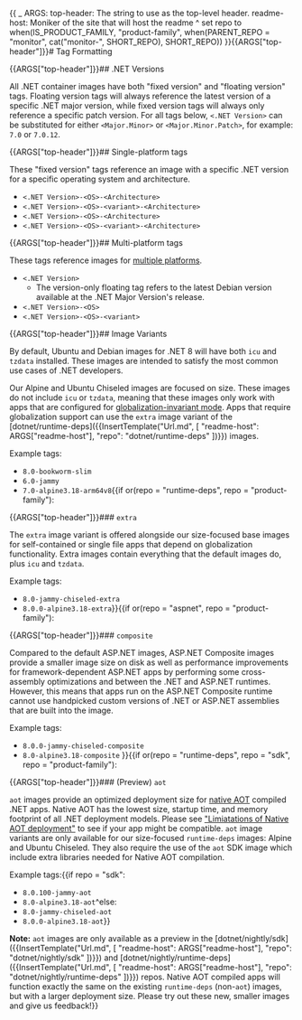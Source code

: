 {{
    _ ARGS:
      top-header: The string to use as the top-level header.
      readme-host: Moniker of the site that will host the readme ^
    set repo to when(IS_PRODUCT_FAMILY,
        "product-family",
        when(PARENT_REPO = "monitor", cat("monitor-", SHORT_REPO), SHORT_REPO))
}}{{ARGS["top-header"]}}# Tag Formatting

{{ARGS["top-header"]}}## .NET Versions

All .NET container images have both "fixed version" and "floating version" tags.
Floating version tags will always reference the latest version of a specific .NET major version, while fixed version tags will always only reference a specific patch version.
For all tags below, `<.NET Version>` can be substituted for either `<Major.Minor>` or `<Major.Minor.Patch>`, for example: `7.0` or `7.0.12`.

{{ARGS["top-header"]}}## Single-platform tags

These "fixed version" tags reference an image with a specific .NET version for a specific operating system and architecture.

- `<.NET Version>-<OS>-<Architecture>`
- `<.NET Version>-<OS>-<variant>-<Architecture>`
- `<.NET Version>-<OS>-<Architecture>`
- `<.NET Version>-<OS>-<variant>-<Architecture>`

{{ARGS["top-header"]}}## Multi-platform tags

These tags reference images for [multiple platforms](https://docs.docker.com/build/building/multi-platform/).

- `<.NET Version>`
    - The version-only floating tag refers to the latest Debian version available at the .NET Major Version's release.
- `<.NET Version>-<OS>`
- `<.NET Version>-<OS>-<variant>`

{{ARGS["top-header"]}}## Image Variants

By default, Ubuntu and Debian images for .NET 8 will have both `icu` and `tzdata` installed.
These images are intended to satisfy the most common use cases of .NET developers.

Our Alpine and Ubuntu Chiseled images are focused on size.
These images do not include `icu` or `tzdata`, meaning that these images only work with apps that are configured for [globalization-invariant mode](https://learn.microsoft.com/dotnet/core/runtime-config/globalization).
Apps that require globalization support can use the `extra` image variant of the [dotnet/runtime-deps]({{InsertTemplate("Url.md", [ "readme-host": ARGS["readme-host"], "repo": "dotnet/runtime-deps" ])}}) images.

Example tags:
- `8.0-bookworm-slim`
- `6.0-jammy`
- `7.0-alpine3.18-arm64v8`{{if or(repo = "runtime-deps", repo = "product-family"):

{{ARGS["top-header"]}}### `extra`

The `extra` image variant is offered alongside our size-focused base images for self-contained or single file apps that depend on globalization functionality.
Extra images contain everything that the default images do, plus `icu` and `tzdata`.

Example tags:
- `8.0-jammy-chiseled-extra`
- `8.0.0-alpine3.18-extra`}}{{if or(repo = "aspnet", repo = "product-family"):

{{ARGS["top-header"]}}### `composite`

Compared to the default ASP.NET images, ASP.NET Composite images provide a smaller image size on disk as well as performance improvements for framework-dependent ASP.NET apps by performing some cross-assembly optimizations and between the .NET and ASP.NET runtimes.
However, this means that apps run on the ASP.NET Composite runtime cannot use handpicked custom versions of .NET or ASP.NET assemblies that are built into the image.

Example tags:

- `8.0.0-jammy-chiseled-composite`
- `8.0-alpine3.18-composite` }}{{if or(repo = "runtime-deps", repo = "sdk", repo = "product-family"):

{{ARGS["top-header"]}}### (Preview) `aot`

`aot` images provide an optimized deployment size for [native AOT](https://learn.microsoft.com/dotnet/core/deploying/native-aot/) compiled .NET apps.
Native AOT has the lowest size, startup time, and memory footprint of all .NET deployment models.
Please see ["Limiatations of Native AOT deployment"](https://learn.microsoft.com/en-us/dotnet/core/deploying/native-aot#limitations-of-native-aot-deployment) to see if your app might be compatible.
`aot` image variants are only available for our size-focused `runtime-deps` images: Alpine and Ubuntu Chiseled.
They also require the use of the `aot` SDK image which include extra libraries needed for Native AOT compilation.

Example tags:{{if repo = "sdk":
- `8.0.100-jammy-aot`
- `8.0-alpine3.18-aot`^else:
- `8.0-jammy-chiseled-aot`
- `8.0.0-alpine3.18-aot`}}

**Note:** `aot` images are only available as a preview in the [dotnet/nightly/sdk]({{InsertTemplate("Url.md", [ "readme-host": ARGS["readme-host"], "repo": "dotnet/nightly/sdk" ])}}) and [dotnet/nightly/runtime-deps]({{InsertTemplate("Url.md", [ "readme-host": ARGS["readme-host"], "repo": "dotnet/nightly/runtime-deps" ])}}) repos.
Native AOT compiled apps will function exactly the same on the existing `runtime-deps` (non-`aot`) images, but with a larger deployment size.
Please try out these new, smaller images and give us feedback!}}
